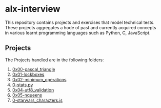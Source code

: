# alx-interview

This repository contains projects and exercises that model technical tests. These projects aggregates a hode of past and currently acquired concepts in various learnt programming languages such as Python, C, JavaScript. 

## Projects
The Projects handled are in the following folders:

1. [0x00-pascal_triangle](0x00-pascal_triangle)
2. [0x01-lockboxes](0x01-lockboxes)
3. [0x02-minimum_operations](0x02-minimum_operations)
4. [0-stats.py](0-stats.py)
5. [0x04-utf8_validation](0x04-utf8_validation)
6. [0x05-nqueens](0x05-nqueens)
7. [0-starwars_characters.js](0-starwars_characters.js)
